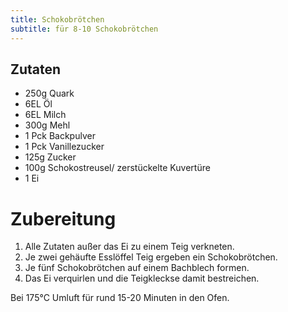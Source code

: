 ```yaml
---
title: Schokobrötchen
subtitle: für 8-10 Schokobrötchen
---
```


## Zutaten
* 250g Quark
* 6EL Öl
* 6EL Milch
* 300g Mehl
* 1 Pck Backpulver
* 1 Pck Vanillezucker
* 125g Zucker
* 100g Schokostreusel/ zerstückelte Kuvertüre
* 1 Ei

# Zubereitung
1. Alle Zutaten außer das Ei zu einem Teig verkneten.
1. Je zwei gehäufte Esslöffel Teig ergeben ein Schokobrötchen.
1. Je fünf Schokobrötchen auf einem Bachblech formen.
1. Das Ei verquirlen und die Teigkleckse damit bestreichen.

Bei 175°C Umluft für rund 15-20 Minuten in den Ofen.
